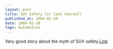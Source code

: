 ```yaml
---
layout: post
title: SUV Safety (or lack thereof)
published_at: 2004-02-20
date: 2004-02-20
tags: Automotive
---
```


Very good story about the myth of SUV safety.[Link](http://www.gladwell.com/2004/2004_01_12_a_suv.html)  